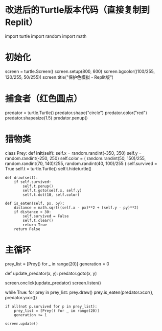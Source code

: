 # 改进后的Turtle版本代码（直接复制到Replit）
import turtle
import random
import math

# 初始化
screen = turtle.Screen()
screen.setup(800, 600)
screen.bgcolor((100/255, 120/255, 50/255))
screen.title("保护色模拟 - Replit版")

# 捕食者（红色圆点）
predator = turtle.Turtle()
predator.shape("circle")
predator.color("red")
predator.shapesize(1.5)
predator.penup()

# 猎物类
class Prey:
    def __init__(self):
        self.x = random.randint(-350, 350)
        self.y = random.randint(-250, 250)
        self.color = (
            random.randint(50, 150)/255,
            random.randint(70, 140)/255,
            random.randint(40, 100)/255
        )
        self.survived = True
        self.t = turtle.Turtle()
        self.t.hideturtle()
    
    def draw(self):
        if self.survived:
            self.t.penup()
            self.t.goto(self.x, self.y)
            self.t.dot(10, self.color)
    
    def is_eaten(self, px, py):
        distance = math.sqrt((self.x - px)**2 + (self.y - py)**2)
        if distance < 30:
            self.survived = False
            self.t.clear()
            return True
        return False

# 主循环
prey_list = [Prey() for _ in range(20)]
generation = 0

def update_predator(x, y):
    predator.goto(x, y)

screen.onclick(update_predator)
screen.listen()

while True:
    for prey in prey_list:
        prey.draw()
        prey.is_eaten(predator.xcor(), predator.ycor())
    
    if all(not p.survived for p in prey_list):
        prey_list = [Prey() for _ in range(20)]
        generation += 1
    
    screen.update()

